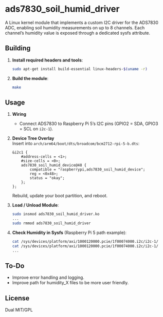 # ads7830_soil_humid_driver

A Linux kernel module that implements a custom I2C driver for the ADS7830 ADC, enabling soil humidity measurements on up to 8 channels. Each channel’s humidity value is exposed through a dedicated sysfs attribute.

## Building

1. **Install required headers and tools**:
   ```bash
   sudo apt-get install build-essential linux-headers-$(uname -r)
   ```
2. **Build the module**:
   ```bash
   make
   ```

## Usage

1. **Wiring**  
   - Connect ADS7830 to Raspberry Pi 5’s I2C pins (GPIO2 = SDA, GPIO3 = SCL on `i2c-1`).

2. **Device Tree Overlay**  
   Insert into `arch/arm64/boot/dts/broadcom/bcm2712-rpi-5-b.dts`:
   ```dts
   &i2c1 {
       #address-cells = <1>;
       #size-cells = <0>;
       ads7830_soil_humid_device@48 {
           compatible = "raspberrypi,ads7830_soil_humid_device";
           reg = <0x48>;
           status = "okay";
       };
   };
   ```
   Rebuild, update your boot partition, and reboot.

3. **Load / Unload Module**:
   ```bash
   sudo insmod ads7830_soil_humid_driver.ko
   ...
   sudo rmmod ads7830_soil_humid_driver
   ```

4. **Check Humidity in Sysfs** (Raspberry Pi 5 path example):
   ```bash
   cat /sys/devices/platform/axi/1000120000.pcie/1f00074000.i2c/i2c-1/1-0048/humidity_0
   cat /sys/devices/platform/axi/1000120000.pcie/1f00074000.i2c/i2c-1/1-0048/humidity_1
   ...
   ```

## To-Do
- Improve error handling and logging.
- Improve path for humidity_X files to be more user friendly.

## License

Dual MIT/GPL
